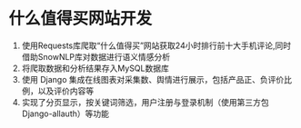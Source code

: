 # 什么值得买网站开发

1. 使用Requests库爬取“什么值得买”网站获取24小时排行前十大手机评论,同时借助SnowNLP库对数据进行语义情感分析
2. 将爬取数据和分析结果存入MySQL数据库
3. 使用 Django 集成在线图表对采集数、舆情进行展示，包括产品正、负评价比例，以及评价内容等
4. 实现了分页显示，按关键词筛选，用户注册与登录机制（使用第三方包Django-allauth）等功能
